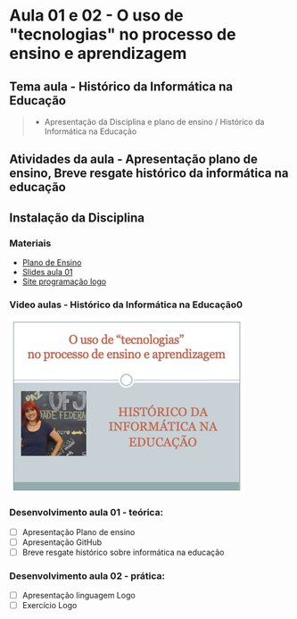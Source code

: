 # Aula 01 e 02 - O uso de "tecnologias" no processo de ensino e aprendizagem
## Tema aula - Histórico da Informática na Educação
 
>  * Apresentação da Disciplina e plano de ensino / Histórico da Informática na Educação

## Atividades da aula - Apresentação plano de ensino, Breve resgate histórico da informática na educação

## Instalação da Disciplina

### Materiais
- [Plano de Ensino](plano_ensino_tecnologia.pdf)
- [Slides aula 01](historico.pdf)
- [Site programação logo](https://turtleacademy.com/)


### Video aulas  -  Histórico da Informática na Educação0
[![Aula - Historico](capa_aula01.png)](https://youtu.be/ZGX5UnzNQjs)

### Desenvolvimento aula 01 - teórica: 

- [ ]  Apresentação Plano de ensino
- [ ]  Apresentação GitHub
- [ ]  Breve resgate histórico sobre informática na educação

### Desenvolvimento aula 02 - prática: 
- [ ]  Apresentação linguagem Logo
- [ ]  Exercício Logo
